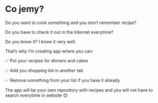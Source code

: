 # Co jemy?


Do you want to cook something and you don’t remember recipe?

Do you have to check it out in the Internet everytime?

Do you know it? I know it very well.

That’s why I’m creating app where you can:

✅ Put your recipes for dinners and cakes

✅ Add you shopping list in another tab

✅ Remove something from your list if you have it already

The app will be your own repository with recipes and you will not have to search everytime in website :blush:
